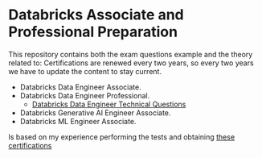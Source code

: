# Databricks  Associate and Professional Preparation 


This repository contains both the exam questions example and the theory related to:
Certifications are renewed every two years, so every two years we have to update the content to stay current.

- Databricks Data Engineer Associate.  
- Databricks Data Engineer Professional.  
  - [Databricks Data Engineer Technical Questions](./01_Databricks_Data_Engineer_Interview_Questions.md)
- Databricks Generative AI Engineer Associate.
- Databricks ML Engineer Associate.  



Is based on my experience performing the tests and obtaining [these certifications](https://credentials.databricks.com/profile/enriquebenitocasado950856/wallet)